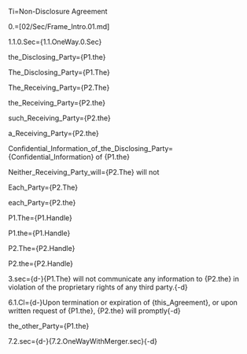Ti=Non-Disclosure Agreement

0.=[02/Sec/Frame_Intro.01.md]

1.1.0.Sec={1.1.OneWay.0.Sec}

the_Disclosing_Party={P1.the}

The_Disclosing_Party={P1.The}

The_Receiving_Party={P2.The}

the_Receiving_Party={P2.the}

such_Receiving_Party={P2.the}

a_Receiving_Party={P2.the}

Confidential_Information_of_the_Disclosing_Party={Confidential_Information} of {P1.the}

Neither_Receiving_Party_will={P2.The} will not

Each_Party={P2.The}

each_Party={P2.the}

P1.The={P1.Handle}

P1.the={P1.Handle}

P2.The={P2.Handle}

P2.the={P2.Handle}

3.sec={d-}{P1.The} will not communicate any information to {P2.the} in violation of the proprietary rights of any third party.{-d}

6.1.Cl={d-}Upon termination or expiration of {this_Agreement}, or upon written request of {P1.the}, {P2.the} will promptly{-d}

the_other_Party={P1.the}

7.2.sec={d-}{7.2.OneWayWithMerger.sec}{-d}
